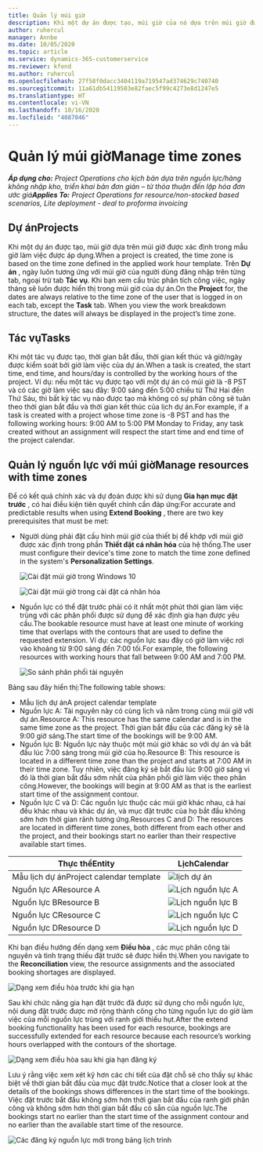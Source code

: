 ```yaml
---
title: Quản lý múi giờ
description: Khi một dự án được tạo, múi giờ của nó dựa trên múi giờ được xác định trong mẫu giờ làm việc được áp dụng.
author: ruhercul
manager: Annbe
ms.date: 10/05/2020
ms.topic: article
ms.service: dynamics-365-customerservice
ms.reviewer: kfend
ms.author: ruhercul
ms.openlocfilehash: 27f58f0dacc3404119a719547ad374629c740740
ms.sourcegitcommit: 11a61db54119503e82faec5f99c4273e8d1247e5
ms.translationtype: HT
ms.contentlocale: vi-VN
ms.lasthandoff: 10/16/2020
ms.locfileid: "4087046"
---
```

# <a name="manage-time-zones"></a><span data-ttu-id="c3eb8-103">Quản lý múi giờ</span><span class="sxs-lookup"><span data-stu-id="c3eb8-103">Manage time zones</span></span>

<span data-ttu-id="c3eb8-104">_**Áp dụng cho:** Project Operations cho kịch bản dựa trên nguồn lực/hàng không nhập kho, triển khai bản đơn giản – từ thỏa thuận đến lập hóa đơn ước giá_</span><span class="sxs-lookup"><span data-stu-id="c3eb8-104">_**Applies To:** Project Operations for resource/non-stocked based scenarios, Lite deployment - deal to proforma invoicing_</span></span>


## <a name="projects"></a><span data-ttu-id="c3eb8-105">Dự án</span><span class="sxs-lookup"><span data-stu-id="c3eb8-105">Projects</span></span>

<span data-ttu-id="c3eb8-106">Khi một dự án được tạo, múi giờ dựa trên múi giờ được xác định trong mẫu giờ làm việc được áp dụng.</span><span class="sxs-lookup"><span data-stu-id="c3eb8-106">When a project is created, the time zone is based on the time zone defined in the applied work hour template.</span></span> <span data-ttu-id="c3eb8-107">Trên **Dự án** , ngày luôn tương ứng với múi giờ của người dùng đăng nhập trên từng tab, ngoại trừ tab **Tác vụ**. Khi bạn xem cấu trúc phân tích công việc, ngày tháng sẽ luôn được hiển thị trong múi giờ của dự án.</span><span class="sxs-lookup"><span data-stu-id="c3eb8-107">On the **Project** for, the dates are always relative to the time zone of the user that is logged in on each tab, except the **Task** tab. When you view the work breakdown structure, the dates will always be displayed in the project’s time zone.</span></span>

## <a name="tasks"></a><span data-ttu-id="c3eb8-108">Tác vụ</span><span class="sxs-lookup"><span data-stu-id="c3eb8-108">Tasks</span></span>

<span data-ttu-id="c3eb8-109">Khi một tác vụ được tạo, thời gian bắt đầu, thời gian kết thúc và giờ/ngày được kiểm soát bởi giờ làm việc của dự án.</span><span class="sxs-lookup"><span data-stu-id="c3eb8-109">When a task is created, the start time, end time, and hours/day is controlled by the working hours of the project.</span></span> <span data-ttu-id="c3eb8-110">Ví dụ: nếu một tác vụ được tạo với một dự án có múi giờ là -8 PST và có các giờ làm việc sau đây: 9:00 sáng đến 5:00 chiều từ Thứ Hai đến Thứ Sáu, thì bất kỳ tác vụ nào được tạo mà không có sự phân công sẽ tuân theo thời gian bắt đầu và thời gian kết thúc của lịch dự án.</span><span class="sxs-lookup"><span data-stu-id="c3eb8-110">For example, if a task is created with a project whose time zone is -8 PST and has the following working hours: 9:00 AM to 5:00 PM Monday to Friday, any task created without an assignment will respect the start time and end time of the project calendar.</span></span>

## <a name="manage-resources-with-time-zones"></a><span data-ttu-id="c3eb8-111">Quản lý nguồn lực với múi giờ</span><span class="sxs-lookup"><span data-stu-id="c3eb8-111">Manage resources with time zones</span></span>

<span data-ttu-id="c3eb8-112">Để có kết quả chính xác và dự đoán được khi sử dụng **Gia hạn mục đặt trước** , có hai điều kiện tiên quyết chính cần đáp ứng:</span><span class="sxs-lookup"><span data-stu-id="c3eb8-112">For accurate and predictable results when using **Extend Booking** , there are two key prerequisites that must be met:</span></span>  

- <span data-ttu-id="c3eb8-113">Người dùng phải đặt cấu hình múi giờ của thiết bị để khớp với múi giờ được xác định trong phần **Thiết đặt cá nhân hóa** của hệ thống.</span><span class="sxs-lookup"><span data-stu-id="c3eb8-113">The user must configure their device's time zone to match the time zone defined in the system's **Personalization Settings**.</span></span>
 
  ![Cài đặt múi giờ trong Windows 10](media/reconcile-assignments-03.png)

  ![Cài đặt múi giờ trong cài đặt cá nhân hóa](media/reconcile-assignments-04.png)
 
- <span data-ttu-id="c3eb8-116">Nguồn lực có thể đặt trước phải có ít nhất một phút thời gian làm việc trùng với các phân phối được sử dụng để xác định gia hạn được yêu cầu.</span><span class="sxs-lookup"><span data-stu-id="c3eb8-116">The bookable resource must have at least one minute of working time that overlaps with the contours that are used to define the requested extension.</span></span> <span data-ttu-id="c3eb8-117">Ví dụ: các nguồn lực sau đây có giờ làm việc rơi vào khoảng từ 9:00 sáng đến 7:00 tối.</span><span class="sxs-lookup"><span data-stu-id="c3eb8-117">For example, the following resources with working hours that fall between 9:00 AM and 7:00 PM.</span></span> 

  ![So sánh phân phối tài nguyên](media/reconcile-assignments-05.png)

<span data-ttu-id="c3eb8-119">Bảng sau đây hiển thị:</span><span class="sxs-lookup"><span data-stu-id="c3eb8-119">The following table shows:</span></span>

- <span data-ttu-id="c3eb8-120">Mẫu lịch dự án</span><span class="sxs-lookup"><span data-stu-id="c3eb8-120">A project calendar template</span></span>
- <span data-ttu-id="c3eb8-121">Nguồn lực A: Tài nguyên này có cùng lịch và nằm trong cùng múi giờ với dự án.</span><span class="sxs-lookup"><span data-stu-id="c3eb8-121">Resource A: This resource has the same calendar and is in the same time zone as the project.</span></span> <span data-ttu-id="c3eb8-122">Thời gian bắt đầu của các đăng ký sẽ là 9:00 giờ sáng.</span><span class="sxs-lookup"><span data-stu-id="c3eb8-122">The start time of the bookings will be 9:00 AM.</span></span>
- <span data-ttu-id="c3eb8-123">Nguồn lực B: Nguồn lực này thuộc một múi giờ khác so với dự án và bắt đầu lúc 7:00 sáng trong múi giờ của họ.</span><span class="sxs-lookup"><span data-stu-id="c3eb8-123">Resource B: This resource is located in a different time zone than the project and starts at 7:00 AM in their time zone.</span></span> <span data-ttu-id="c3eb8-124">Tuy nhiên, việc đăng ký sẽ bắt đầu lúc 9:00 giờ sáng vì đó là thời gian bắt đầu sớm nhất của phân phối giờ làm việc theo phân công.</span><span class="sxs-lookup"><span data-stu-id="c3eb8-124">However, the bookings will begin at 9:00 AM as that is the earliest start time of the assignment contour.</span></span>
- <span data-ttu-id="c3eb8-125">Nguồn lực C và D: Các nguồn lực thuộc các múi giờ khác nhau, cả hai đều khác nhau và khác dự án, và mục đặt trước của họ bắt đầu không sớm hơn thời gian rảnh tương ứng.</span><span class="sxs-lookup"><span data-stu-id="c3eb8-125">Resources C and D: The resources are located in different time zones, both different from each other and the project, and their bookings start no earlier than their respective available start times.</span></span>

|<span data-ttu-id="c3eb8-126">Thực thể</span><span class="sxs-lookup"><span data-stu-id="c3eb8-126">Entity</span></span>  |<span data-ttu-id="c3eb8-127">Lịch</span><span class="sxs-lookup"><span data-stu-id="c3eb8-127">Calendar</span></span>  |
|-|-|
|<span data-ttu-id="c3eb8-128">Mẫu lịch dự án</span><span class="sxs-lookup"><span data-stu-id="c3eb8-128">Project calendar template</span></span>   | ![lịch dự án](media/reconcile-assignments-06.png) |
|<span data-ttu-id="c3eb8-130">Nguồn lực A</span><span class="sxs-lookup"><span data-stu-id="c3eb8-130">Resource A</span></span>  | ![Lịch nguồn lực A](media/reconcile-assignments-06.png) |
|<span data-ttu-id="c3eb8-132">Nguồn lực B</span><span class="sxs-lookup"><span data-stu-id="c3eb8-132">Resource B</span></span>  |  ![Lịch nguồn lực B](media/reconcile-assignments-07.png) |
|<span data-ttu-id="c3eb8-134">Nguồn lực C</span><span class="sxs-lookup"><span data-stu-id="c3eb8-134">Resource C</span></span>  |  ![Lịch nguồn lực C](media/reconcile-assignments-08.png) |
|<span data-ttu-id="c3eb8-136">Nguồn lực D</span><span class="sxs-lookup"><span data-stu-id="c3eb8-136">Resource D</span></span>  | ![Lịch nguồn lực D](media/reconcile-assignments-09.png)  |
 
<span data-ttu-id="c3eb8-138">Khi bạn điều hướng đến dạng xem **Điều hòa** , các mục phân công tài nguyên và tình trạng thiếu đặt trước sẽ được hiển thị.</span><span class="sxs-lookup"><span data-stu-id="c3eb8-138">When you navigate to the **Reconciliation** view, the resource assignments and the associated booking shortages are displayed.</span></span>

![Dạng xem điều hòa trước khi gia hạn](media/reconcile-assignments-10.png)

<span data-ttu-id="c3eb8-140">Sau khi chức năng gia hạn đặt trước đã được sử dụng cho mỗi nguồn lực, nội dung đặt trước được mở rộng thành công cho từng nguồn lực do giờ làm việc của mỗi nguồn lực trùng với ranh giới thiếu hụt.</span><span class="sxs-lookup"><span data-stu-id="c3eb8-140">After the extend booking functionality has been used for each resource, bookings are successfully extended for each resource because each resource’s working hours overlapped with the contours of the shortage.</span></span>

![Dạng xem điều hòa sau khi gia hạn đăng ký](media/reconcile-assignments-11.png) 

<span data-ttu-id="c3eb8-142">Lưu ý rằng việc xem xét kỹ hơn các chi tiết của đặt chỗ sẽ cho thấy sự khác biệt về thời gian bắt đầu của mục đặt trước.</span><span class="sxs-lookup"><span data-stu-id="c3eb8-142">Notice that a closer look at the details of the bookings shows differences in the start time of the bookings.</span></span> <span data-ttu-id="c3eb8-143">Việc đặt trước bắt đầu không sớm hơn thời gian bắt đầu của ranh giới phân công và không sớm hơn thời gian bắt đầu có sẵn của nguồn lực.</span><span class="sxs-lookup"><span data-stu-id="c3eb8-143">The bookings start no earlier than the start time of the assignment contour and no earlier than the available start time of the resource.</span></span>

![Các đăng ký nguồn lực mới trong bảng lịch trình](media/reconcile-assignments-12.png)
